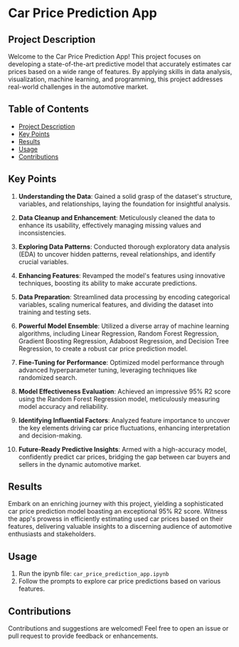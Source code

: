 # Car Price Prediction App

## Project Description
Welcome to the Car Price Prediction App! This project focuses on developing a state-of-the-art predictive model that accurately estimates car prices based on a wide range of features. By applying skills in data analysis, visualization, machine learning, and programming, this project addresses real-world challenges in the automotive market.

## Table of Contents
- [Project Description](#project-description)
- [Key Points](#key-points)
- [Results](#results)
- [Usage](#usage)
- [Contributions](#contributions)


## Key Points
1. **Understanding the Data**: Gained a solid grasp of the dataset's structure, variables, and relationships, laying the foundation for insightful analysis.
   
2. **Data Cleanup and Enhancement**: Meticulously cleaned the data to enhance its usability, effectively managing missing values and inconsistencies.
   
3. **Exploring Data Patterns**: Conducted thorough exploratory data analysis (EDA) to uncover hidden patterns, reveal relationships, and identify crucial variables.
   
4. **Enhancing Features**: Revamped the model's features using innovative techniques, boosting its ability to make accurate predictions.
   
5. **Data Preparation**: Streamlined data processing by encoding categorical variables, scaling numerical features, and dividing the dataset into training and testing sets.
   
6. **Powerful Model Ensemble**: Utilized a diverse array of machine learning algorithms, including Linear Regression, Random Forest Regression, Gradient Boosting Regression, Adaboost Regression, and Decision Tree Regression, to create a robust car price prediction model.
   
7. **Fine-Tuning for Performance**: Optimized model performance through advanced hyperparameter tuning, leveraging techniques like randomized search.
   
8. **Model Effectiveness Evaluation**: Achieved an impressive 95% R2 score using the Random Forest Regression model, meticulously measuring model accuracy and reliability.
   
9. **Identifying Influential Factors**: Analyzed feature importance to uncover the key elements driving car price fluctuations, enhancing interpretation and decision-making.
   
10. **Future-Ready Predictive Insights**: Armed with a high-accuracy model, confidently predict car prices, bridging the gap between car buyers and sellers in the dynamic automotive market.

## Results
Embark on an enriching journey with this project, yielding a sophisticated car price prediction model boasting an exceptional 95% R2 score. Witness the app's prowess in efficiently estimating used car prices based on their features, delivering valuable insights to a discerning audience of automotive enthusiasts and stakeholders.

## Usage
1. Run the ipynb file: `car_price_prediction_app.ipynb`
2. Follow the prompts to explore car price predictions based on various features.

## Contributions
Contributions and suggestions are welcomed! Feel free to open an issue or pull request to provide feedback or enhancements.
